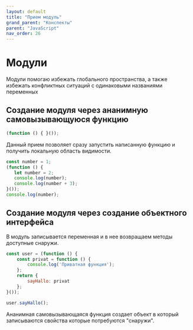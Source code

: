 ```yaml
---
layout: default
title: "Прием модуль"
grand_parent: "Конспекты"
parent: "JavaScript"
nav_order: 26
---
```


# Модули

 Модули помогаю избежать глобального пространства, а также избежать конфликтных ситуаций с одинаковыми названиями переменных

 ## Создание модуля через ананимную самовызывающуюся функцию

 ```javascript
 (function () { }());
 ```

 Данный прием позволяет сразу запустить написанную функцию и получить локальную область видимости.

 ```javascript
const number = 1;
(function () {
    let number = 2;
    console.log(number);
    console.log(number + 3);
}());
console.log(number);
```

##  Создание модуля через создание объектного интерфейса

В модуль записывается переменная и в нее возвращаем методы доступные снаружи.

```javascript
const user = (function () {
    const privat = function () {
        console.log('Приватная функция');
    };
    return {
        sayHallo: privat
    };
}());

user.sayHallo();
```

Ананимная самовызывающаяся функция создает объект в который записываются свойства которые потребуются "снаружи".